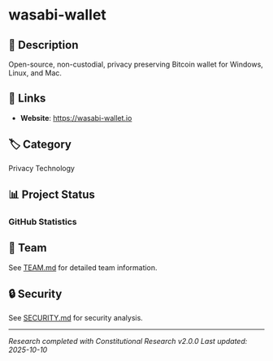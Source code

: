 # wasabi-wallet

## 📝 Description
Open-source, non-custodial, privacy preserving Bitcoin wallet for Windows, Linux, and Mac.

## 🔗 Links
- **Website**: https://wasabi-wallet.io


## 🏷️ Category
Privacy Technology

## 📊 Project Status

### GitHub Statistics




## 👥 Team
See [TEAM.md](reports/TEAM.md) for detailed team information.


## 🔒 Security
See [SECURITY.md](reports/SECURITY.md) for security analysis.

---
*Research completed with Constitutional Research v2.0.0*
*Last updated: 2025-10-10*
